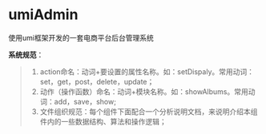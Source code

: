 # umiAdmin
使用umi框架开发的一套电商平台后台管理系统

**系统规范**：

> 1. action命名：动词+要设置的属性名称。如：setDispaly。常用动词：set，get，post，delete，update；
> 2. 动作（操作函数）命名：动词+模块名称。如：showAlbums。常用动词：add，save，show;
> 3. 文件组织规范：每个组件下面配合一个分析说明文档，来说明介绍本组件内的一些数据结构、算法和操作逻辑；

